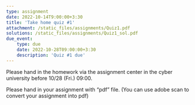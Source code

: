 ```yaml
---
type: assignment
date: 2022-10-14T9:00:00+3:30
title: 'Take home quiz #1'
attachment: /static_files/assignments/Quiz1.pdf
solutions: /static_files/assignments/Quiz1_sol.pdf
due_event: 
    type: due
    date: 2022-10-28T09:00:00+3:30
    description: 'Quiz #1 due'
---
```


Please hand in the homework via the assignment center in the cyber university before 10/28 (Fri.) 09:00.

Please hand in your assignment with “pdf” file. (You can use adobe scan to convert your assignment into pdf)

